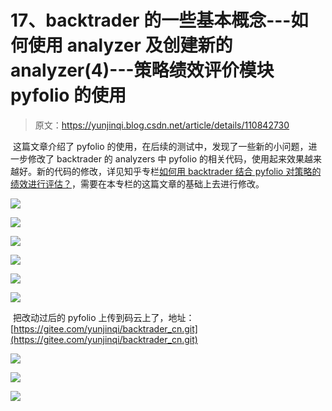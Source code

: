 # 17、backtrader 的一些基本概念---如何使用 analyzer 及创建新的 analyzer(4)---策略绩效评价模块 pyfolio 的使用

> 原文：<https://yunjinqi.blog.csdn.net/article/details/110842730>

 这篇文章介绍了 pyfolio 的使用，在后续的测试中，发现了一些新的小问题，进一步修改了 backtrader 的 analyzers 中 pyfolio 的相关代码，使用起来效果越来越好。新的代码的修改，详见知乎专栏[如何用 backtrader 结合 pyfolio 对策略的绩效进行评估？](https://zhuanlan.zhihu.com/p/338161004)，需要在本专栏的这篇文章的基础上去进行修改。

![](img/9941f5f4863ea18b73d46a2caea66fd2.png)

![](img/f62df468ba23fdfdc6c209bea688fbef.png)

![](img/600c370a66903ac0c2c690493fbef888.png)

![](img/7d2e770d84d2368451bc9dfb31e8bc99.png)

![](img/17ca52c1023da01415f6bfdad760bf35.png)

![](img/8d4226ef9adad2533a3bfb0aeccd51d7.png)

 把改动过后的 pyfolio 上传到码云上了，地址：[https://gitee.com/yunjinqi/backtrader_cn.git](https://gitee.com/yunjinqi/backtrader_cn.git)

![](img/57cd8845747c1937df36d1c1f3f0c6b6.png)

![](img/e5af84a6b844266d102523271fb661d2.png)

![](img/78b12b34a9cda38367a750d452a82367.png)